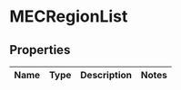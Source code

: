 
# MECRegionList

## Properties
Name | Type | Description | Notes
------------ | ------------- | ------------- | -------------



